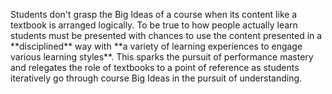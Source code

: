 <p><span style=font-weight: 400;>Students don't grasp the Big Ideas of a course when its content like a textbook is arranged logically. To be true to how people actually learn students must be presented with chances to use the content presented in a </span>**disciplined**<span style=font-weight: 400;> way with </span>**a variety of learning experiences to engage various learning styles**<span style=font-weight: 400;>. This sparks the pursuit of performance mastery and relegates the role of textbooks to a point of reference as students iteratively go through course Big Ideas in the pursuit of understanding.</span></p>